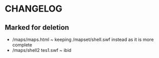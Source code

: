 # CHANGELOG

## Marked for deletion
  - /maps/maps.html ~ keeping /mapset/shell.swf instead as it is more complete
  - /maps/shell2 tes1.swf ~ ibid
